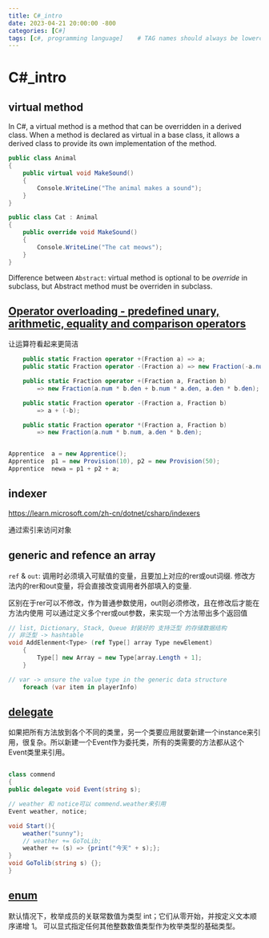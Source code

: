 ```yaml
---
title: C#_intro
date: 2023-04-21 20:00:00 -800
categories: [C#]
tags: [c#, programming language]    # TAG names should always be lowercase
---
```


# C#_intro

## virtual method
In C#, a virtual method is a method that can be overridden in a derived class. When a method is declared as virtual in a base class, it allows a derived class to provide its own implementation of the method.

```c#
public class Animal
{
    public virtual void MakeSound()
    {
        Console.WriteLine("The animal makes a sound");
    }
}
```
```c#
public class Cat : Animal
{
    public override void MakeSound()
    {
        Console.WriteLine("The cat meows");
    }
}
```
Difference between `Abstract`: virtual method is optional to be *override* in subclass, but Abstract method must be overriden in subclass.

## [Operator overloading - predefined unary, arithmetic, equality and comparison operators](https://learn.microsoft.com/en-us/dotnet/csharp/language-reference/operators/operator-overloading)
让运算符看起来更简洁
```c#
    public static Fraction operator +(Fraction a) => a;
    public static Fraction operator -(Fraction a) => new Fraction(-a.num, a.den);

    public static Fraction operator +(Fraction a, Fraction b)
        => new Fraction(a.num * b.den + b.num * a.den, a.den * b.den);

    public static Fraction operator -(Fraction a, Fraction b)
        => a + (-b);

    public static Fraction operator *(Fraction a, Fraction b)
        => new Fraction(a.num * b.num, a.den * b.den);


Apprentice  a = new Apprentice();
Apprentice  p1 = new Provision(10), p2 = new Provision(50);
Apprentice  newa = p1 + p2 + a;
```
## indexer
https://learn.microsoft.com/zh-cn/dotnet/csharp/indexers

通过索引来访问对象

## generic and refence an array
`ref` & `out`: 调用时必须填入可赋值的变量，且要加上对应的rer或out词缀. 修改方法内的rer和out变量，将会直接改变调用者外部填入的变量. 

区别在于rer可以不修改，作为普通参数使用，out则必须修改，且在修改后才能在方法内使用
可以通过定义多个rer或out参数，来实现一个方法带出多个返回值 
```c#
// list, Dictionary, Stack, Queue 封装好的 支持泛型 的存储数据结构
// 非泛型 -> hashtable
void AddElenment<Type> (ref Type[] array Type newElement)
    {
        Type[] new Array = new Type[array.Length + 1];
    }

// var -> unsure the value type in the generic data structure
    foreach (var item in playerInfo)
```

## [delegate](https://learn.microsoft.com/en-us/dotnet/csharp/programming-guide/delegates/)
如果把所有方法放到各个不同的类里，另一个类要应用就要新建一个instance来引用，很复杂。所以新建一个Event作为委托类，所有的类需要的方法都从这个Event类里来引用。

```c#

class commend
{
public delegate void Event(string s);

// weather 和 notice可以 commend.weather来引用
Event weather, notice;

void Start(){
    weather("sunny");
    // weather += GoToLib;
    weather += (s) => {print("今天" + s);};
}
void GoTolib(string s) {};
}
```

## [enum](https://learn.microsoft.com/zh-cn/dotnet/csharp/language-reference/builtin-types/enum)

默认情况下，枚举成员的关联常数值为类型 int；它们从零开始，并按定义文本顺序递增 1。 可以显式指定任何其他整数数值类型作为枚举类型的基础类型。

